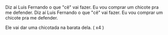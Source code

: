 Diz aí Luis Fernando o que "cê" vai fazer.
Eu vou comprar um chicote pra me defender.
Diz aí Luis Fernando o que "cê" vai fazer.
Eu vou comprar um chicote pra me defender.

Ele vai dar uma chicotada na barata dela. ( x4 )